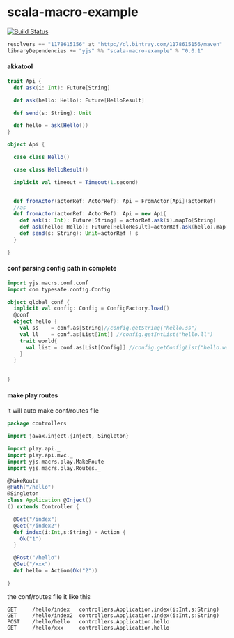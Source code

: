 # scala-macro-example
[![Build Status](https://travis-ci.org/1178615156/scala-macro-example.svg?branch=master)](https://travis-ci.org/1178615156/scala-macro-example)

```scala
resolvers += "1178615156" at "http://dl.bintray.com/1178615156/maven"
libraryDependencies += "yjs" %% "scala-macro-example" % "0.0.1"
```


#### akkatool
```scala
trait Api {
  def ask(i: Int): Future[String]

  def ask(hello: Hello): Future[HelloResult]

  def send(s: String): Unit

  def hello = ask(Hello())
}

object Api {

  case class Hello()

  case class HelloResult()

  implicit val timeout = Timeout(1.second)


  def fromActor(actorRef: ActorRef): Api = FromActor[Api](actorRef)
  //as 
  def fromActor(actorRef: ActorRef): Api = new Api{
    def ask(i: Int): Future[String] = actorRef.ask(i).mapTo[String]
    def ask(hello: Hello): Future[HelloResult]=actorRef.ask(hello).mapTo[HelloResult]
    def send(s: String): Unit=actorRef ! s
  }

}

```



#### conf parsing config path in complete 
```scala
import yjs.macrs.conf.conf
import com.typesafe.config.Config

object global_conf {
  implicit val config: Config = ConfigFactory.load()
  @conf
  object hello {
    val ss    = conf.as[String]//config.getString("hello.ss")
    val ll    = conf.as[List[Int]] //config.getIntList("hello.ll")
    trait world{
      val list = conf.as[List[Config]] //config.getConfigList("hello.world.list")
    }
  }
  

}
```

#### make play routes

it will auto make conf/routes file 

```scala
package controllers

import javax.inject.{Inject, Singleton}

import play.api._
import play.api.mvc._
import yjs.macrs.play.MakeRoute
import yjs.macrs.play.Routes._

@MakeRoute
@Path("/hello")
@Singleton
class Application @Inject()
() extends Controller {

  @Get("/index")
  @Get("/index2")
  def index(i:Int,s:String) = Action {
    Ok("1")
  }

  @Post("/hello")
  @Get("/xxx")
  def hello = Action(Ok("2"))

}
```

the conf/routes file it like this
```
GET     /hello/index   controllers.Application.index(i:Int,s:String)
GET     /hello/index2  controllers.Application.index(i:Int,s:String)
POST    /hello/hello   controllers.Application.hello
GET     /hello/xxx     controllers.Application.hello
```